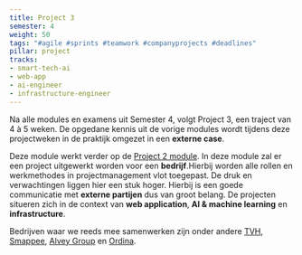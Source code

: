 ```yaml
---
title: Project 3
semester: 4
weight: 50
tags: "#agile #sprints #teamwork #companyprojects #deadlines"
pillar: project
tracks:
- smart-tech-ai
- web-app
- ai-engineer
- infrastructure-engineer
---
```


Na alle modules en examens uit Semester 4, volgt Project&nbsp;3, een traject van 4 à 5 weken. De opgedane kennis uit de vorige modules wordt tijdens deze projectweken in de praktijk omgezet in een **externe case**.

Deze module werkt verder op de <a href="/programma/project-2/">Project 2 module</a>. In deze module zal er een project uitgewerkt worden voor een **bedrijf**.Hierbij worden alle rollen en werkmethodes in projectmanagement vlot toegepast. De druk en verwachtingen liggen hier een stuk hoger. Hierbij is een goede communicatie met **externe partijen** dus van groot belang. De projecten situeren zich in de context van **web application**, **AI & machine learning** en **infrastructure**.

Bedrijven waar we reeds mee samenwerken zijn onder andere <a href="https://www.tvh.com/benl/nl" target="_blank" rel="noopener">TVH</a>, <a href="https://www.smappee.com/be_nl/home" target="_blank" rel="noopener">Smappee</a>, <a href="http://www.alvey.be" target="_blank" rel="noopener">Alvey Group</a> en <a href="https://www.ordina.be/" target="_blank" rel="noopener">Ordina</a>.
